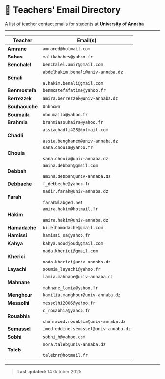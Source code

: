 # 📧 Teachers' Email Directory

A list of teacher contact emails for students at **University of Annaba**

---

| **Teacher** | **Email(s)** |
|--------------|--------------|
| **Amrane** | `amraned@hotmail.com` |
| **Babes** | `malikababes@yahoo.fr` |
| **Benchalel** | `benchalel.amir@gmail.com` |
| **Benali** | `abdelhakim.benali@univ-annaba.dz`<br><br>`a.hakim.benali@gmail.com` |
| **Benmostefa** | `benmostefafatima@yahoo.fr` |
| **Berrezzek** | `amira.berrezzek@univ-annaba.dz` |
| **Bouhaouche** | `Unknown` |
| **Boumaila** | `nboumaila@yahoo.fr` |
| **Brahmia** | `brahmiasouhaira@yahoo.fr` |
| **Chadli** | `assiachadli428@hotmail.com`<br><br>`assia.benghanem@univ-annaba.dz` |
| **Chouia** | `sana.chouia@yahoo.fr`<br><br>`sana.chouia@univ-annaba.dz` |
| **Debbah** | `amina.debbah@gmail.com`<br><br>`amina.debbah@univ-annaba.dz` |
| **Debbache** | `f_debbeche@yahoo.fr` |
| **Farah** | `nadir.farah@univ-annaba.dz`<br><br>`farah@labged.net` |
| **Hakim** | `amira.hakim@hotmail.fr`<br><br>`amira.hakim@univ-annaba.dz` |
| **Hamadache** | `bilelhamadache@gmail.com` |
| **Hamissi** | `hamissi_sa@yahoo.fr` |
| **Kahya** | `kahya.noudjoud@gmail.com` |
| **Kherici** | `nada.kherici@gmail.com`<br><br>`nada.kherici@univ-annaba.dz` |
| **Layachi** | `soumia_layachi@yahoo.fr` |
| **Mahnane** | `lamia.mahnane@univ-annaba.dz`<br><br>`mahnane_lamia@yahoo.fr` |
| **Menghour** | `kamilia.manghour@univ-annaba.dz` |
| **Messolhi** | `messolhi2006@yahoo.fr` |
| **Rouabhia** | `c_rouabhia@yahoo.fr`<br><br>`chahrazed.rouabhia@univ-annaba.dz` |
| **Semassel** | `imed-eddine.semassel@univ-annaba.dz` |
| **Sobhi** | `sobhi_h@yahoo.com` |
| **Taleb** | `nora.taleb@univ-annaba.dz`<br><br>`talebnr@hotmail.fr` |

---

> **Last updated:** 14 October 2025


